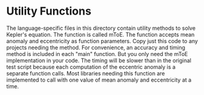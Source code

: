 # Utility Functions
The language-specific files in this directory contain utility methods to solve Kepler's equation.  The function is called mToE.  The function accepts mean anomaly and eccentricity as function parameters.
Copy just this code to any projects needing the method.  For convenience, an accuracy and timing method is included in each "main" function.  But you only need the mToE implementation in your code.
The timing will be slower than in the original test script because each computation of the eccentric anomaly is a separate function calls.  Most libraries needing this function are implemented to call with one value of mean anomaly and eccentricity at a time.
